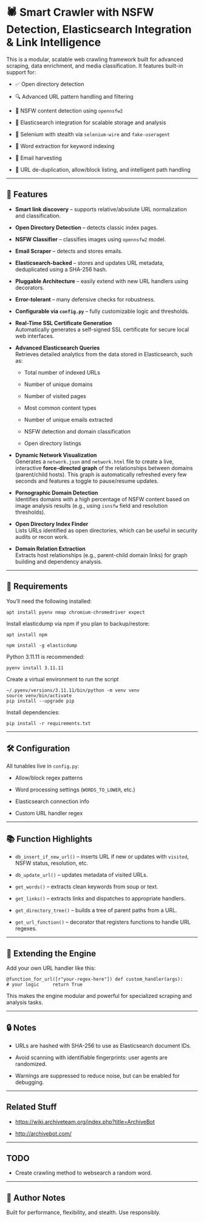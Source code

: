 # 🕷️ Smart Crawler with NSFW Detection, Elasticsearch Integration & Link Intelligence

This is a modular, scalable web crawling framework built for advanced scraping, data enrichment, and media classification. It features built-in support for:

-   ✅ Open directory detection
    
-   🔍 Advanced URL pattern handling and filtering
    
-   🧠 NSFW content detection using `opennsfw2`
    
-   🧱 Elasticsearch integration for scalable storage and analysis
    
-   🦾 Selenium with stealth via `selenium-wire` and `fake-useragent`
    
-   🧠 Word extraction for keyword indexing
    
-   🔗 Email harvesting
    
-   📂 URL de-duplication, allow/block listing, and intelligent path handling
    

* * *

## 🚀 Features

-   **Smart link discovery** – supports relative/absolute URL normalization and classification.
    
-   **Open Directory Detection** – detects classic index pages.
    
-   **NSFW Classifier** – classifies images using `opennsfw2` model.
    
-   **Email Scraper** – detects and stores emails.
    
-   **Elasticsearch-backed** – stores and updates URL metadata, deduplicated using a SHA-256 hash.
    
-   **Pluggable Architecture** – easily extend with new URL handlers using decorators.
    
-   **Error-tolerant** – many defensive checks for robustness.
    
-   **Configurable via `config.py`** – fully customizable logic and thresholds.

-   **Real-Time SSL Certificate Generation**  
    Automatically generates a self-signed SSL certificate for secure local web interfaces.
    
-   **Advanced Elasticsearch Queries**  
    Retrieves detailed analytics from the data stored in Elasticsearch, such as:
    
    -   Total number of indexed URLs
        
    -   Number of unique domains
        
    -   Number of visited pages
        
    -   Most common content types
        
    -   Number of unique emails extracted
        
    -   NSFW detection and domain classification
        
    -   Open directory listings
        
-   **Dynamic Network Visualization**  
    Generates a `network.json` and `network.html` file to create a live, interactive **force-directed graph** of the relationships between domains (parent/child hosts). This graph is automatically refreshed every few seconds and features a toggle to pause/resume updates.
    
-   **Pornographic Domain Detection**  
    Identifies domains with a high percentage of NSFW content based on image analysis results (e.g., using `isnsfw` field and resolution thresholds).
    
-   **Open Directory Index Finder**  
    Lists URLs identified as open directories, which can be useful in security audits or recon work.
    
-   **Domain Relation Extraction**  
    Extracts host relationships (e.g., parent-child domain links) for graph building and dependency analysis.



* * *

## 🧱 Requirements

You’ll need the following installed:

`apt install pyenv nmap chromium-chromedriver expect`

Install elasticdump via npm if you plan to backup/restore:

`apt install npm`

`npm install -g elasticdump`

Python 3.11.11 is recommended:

`pyenv install 3.11.11`

Create a virtual environment to run the script

```
~/.pyenv/versions/3.11.11/bin/python -m venv venv
source venv/bin/activate
pip install --upgrade pip
```

Install dependencies:

`pip install -r requirements.txt`


* * *

## 🛠️ Configuration

All tunables live in `config.py`:

-   Allow/block regex patterns
    
-   Word processing settings (`WORDS_TO_LOWER`, etc.)
    
-   Elasticsearch connection info
    
-   Custom URL handler regex
    

* * *

## 📚 Function Highlights

-   `db_insert_if_new_url()` – inserts URL if new or updates with `visited`, NSFW status, resolution, etc.
    
-   `db_update_url()` – updates metadata of visited URLs.
    
-   `get_words()` – extracts clean keywords from soup or text.
    
-   `get_links()` – extracts links and dispatches to appropriate handlers.
    
-   `get_directory_tree()` – builds a tree of parent paths from a URL.
    
-   `get_url_function()` – decorator that registers functions to handle URL regexes.
    

* * *

## 🧩 Extending the Engine

Add your own URL handler like this:


`@function_for_url([r"your-regex-here"]) def custom_handler(args):     # your logic     return True`

This makes the engine modular and powerful for specialized scraping and analysis tasks.

* * *

## 🔒 Notes

-   URLs are hashed with SHA-256 to use as Elasticsearch document IDs.
    
-   Avoid scanning with identifiable fingerprints: user agents are randomized.
    
-   Warnings are suppressed to reduce noise, but can be enabled for debugging.
    
* * *

## Related Stuff

- https://wiki.archiveteam.org/index.php?title=ArchiveBot

- http://archivebot.com/

* * *

## TODO

- Create crawling method to websearch a random word.

* * *

## 💬 Author Notes

Built for performance, flexibility, and stealth. Use responsibly.

